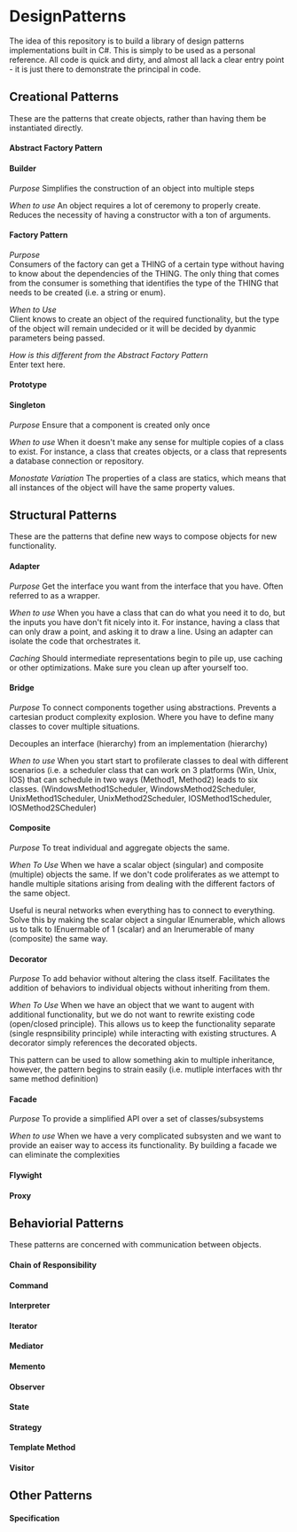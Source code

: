 # DesignPatterns
The idea of this repository is to build a library of design patterns implementations built in C#.  This is simply to be used as a personal reference. All code is quick and dirty, and almost all lack a clear entry point - it is just there to demonstrate the principal in code.
## Creational Patterns
These are the patterns that create objects, rather than having them be instantiated directly.
#### Abstract Factory Pattern
#### Builder
*Purpose*
Simplifies the construction of an object into multiple steps

*When to use*
An object requires a lot of ceremony to properly create.  Reduces the necessity of having a constructor with a ton of arguments.
#### Factory Pattern
*Purpose*  
Consumers of the factory can get a THING of a certain type without having to know about the dependencies of the THING.  The only thing that comes from the consumer is something that identifies the type of the THING that needs to be created (i.e. a string or enum).  

*When to Use*  
Client knows  to create an object of the required functionality, but the type of the object will remain undecided or it will be decided by dyanmic parameters being passed.  

*How is this different from the Abstract Factory Pattern*  
Enter text here.  

#### Prototype
#### Singleton
*Purpose*
Ensure that a component is created only once

*When to use*
When it doesn't make any sense for multiple copies of a class to exist.  For instance, a class that creates objects, or a class that represents a database connection or repository.

*Monostate Variation*
The properties of a class are statics, which means that all instances of the object will have the same property values.

## Structural Patterns
These are the patterns that define new ways to compose objects for new functionality.
#### Adapter
*Purpose*
Get the interface you want from the interface that you have.  Often referred to as a wrapper.

*When to use*
When you have a class that can do what you need it to do, but the inputs you have don't fit nicely into it. For instance, having a class that can only draw a point, and asking it to draw a line.  Using an adapter can isolate the code that orchestrates it.  

*Caching* 
Should intermediate representations begin to pile up, use caching or other optimizations.  Make sure you clean up after yourself too.

#### Bridge
*Purpose*
To connect components together using abstractions.  Prevents a cartesian product complexity explosion.  Where you have to define many classes to cover multiple situations.  

Decouples an interface (hierarchy) from an implementation (hierarchy)

*When to use*
When you start start to profilerate classes to deal with different scenarios (i.e. a scheduler class that can work on 3 platforms (Win, Unix, IOS) that can schedule in two ways (Method1, Method2) leads to six classes. (WindowsMethod1Scheduler, WindowsMethod2Scheduler, UnixMethod1Scheduler, UnixMethod2Scheduler, IOSMethod1Scheduler, IOSMethod2SCheduler)

#### Composite
*Purpose*
To treat individual and aggregate objects the same.

*When To Use*
When we have a scalar object (singular) and composite (multiple) objects the same. If we don't code proliferates as we attempt to handle multiple sitations arising from dealing with the different factors of the same object.

Useful is neural networks when everything has to connect to everything.  Solve this by making the scalar object a singular IEnumerable, which allows us to talk to IEnuermable of 1 (scalar) and an Inerumerable of many (composite) the same way.

#### Decorator
*Purpose*
To add behavior without altering the class itself.  Facilitates the addition of behaviors to individual objects without inheriting from them.

*When To Use*
When we have an object that we want to augent with additional functionality, but we do not want to rewrite existing code (open/closed principle). This allows us to keep the functionality separate (single respnsibility principle) while interacting with existing structures.  A decorator simply references the decorated objects.

This pattern can be used to allow something akin to multiple inheritance, however, the pattern begins to strain easily (i.e. mutliple interfaces with thr same method definition)

#### Facade
*Purpose*
To provide a simplified API over a set of classes/subsystems

*When to use*
When we have a very complicated subsysten and we want to provide an eaiser way to access its functionality.  By building a facade we can eliminate the complexities

#### Flywight
#### Proxy
## Behaviorial Patterns
These patterns are concerned with communication between objects.
#### Chain of Responsibility
#### Command
#### Interpreter
#### Iterator
#### Mediator
#### Memento
#### Observer
#### State
#### Strategy
#### Template Method
#### Visitor
## Other Patterns
#### Specification
